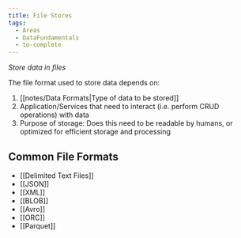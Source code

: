 ```yaml
---
title: File Stores
tags:
  - Areas
  - DataFundamentals
  - to-complete
---
```

*Store data in files*

The file format used to store data depends on:
1. [[notes/Data Formats|Type of data to be stored]]
2. Application/Services that need to interact (i.e. perform CRUD operations) with data
3. Purpose of storage: Does this need to be readable by humans, or optimized for efficient storage and processing
## Common File Formats
- [[Delimited Text Files]]
- [[JSON]]
- [[XML]]
- [[BLOB]]
- [[Avro]]
- [[ORC]]
- [[Parquet]]